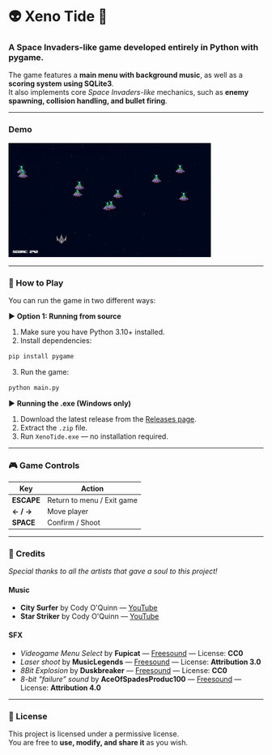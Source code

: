 # 👽 Xeno Tide 👾
### A Space Invaders-like game developed entirely in Python with pygame. 

The game features a **main menu with background music**, as well as a **scoring system using SQLite3**.  
It also implements core *Space Invaders-like* mechanics, such as **enemy spawning, collision handling, and bullet firing**.

---

### Demo
![Gameplay Demo](assets/demo.gif)

---

### 📌 How to Play

You can run the game in two different ways:

▶️ **Option 1: Running from source**

1. Make sure you have Python 3.10+ installed.
2. Install dependencies:
```bash
pip install pygame
```
3. Run the game:
```bash
python main.py
```

▶️ **Running the .exe (Windows only)**

1. Download the latest release from the [Releases page](https://github.com/artknak/XenoTide/releases "Releases").
2. Extract the `.zip` file.
3. Run `XenoTide.exe` — no installation required.

---

### 🎮 Game Controls
| Key        | Action                        |
|------------|-------------------------------|
| **ESCAPE** | Return to menu / Exit game    |
| **← / →**  | Move player                   |
| **SPACE**  | Confirm / Shoot               |

---

### 🎵 Credits
*Special thanks to all the artists that gave a soul to this project!*  

#### Music
- **City Surfer** by Cody O'Quinn — [YouTube](https://www.youtube.com/watch?v=zsoZEYpQOnM)  
- **Star Striker** by Cody O'Quinn — [YouTube](https://www.youtube.com/watch?v=lTt_y7G_tkE)  

#### SFX
- *Videogame Menu Select* by **Fupicat** — [Freesound](https://freesound.org/s/471937/) — License: **CC0**  
- *Laser shoot* by **MusicLegends** — [Freesound](https://freesound.org/s/344310/) — License: **Attribution 3.0**  
- *8Bit Explosion* by **Duskbreaker** — [Freesound](https://freesound.org/s/641486/) — License: **CC0**  
- *8-bit "failure" sound* by **AceOfSpadesProduc100** — [Freesound](https://freesound.org/s/333785/) — License: **Attribution 4.0**  

---

### 📜 License
This project is licensed under a permissive license.  
You are free to **use, modify, and share it** as you wish.
